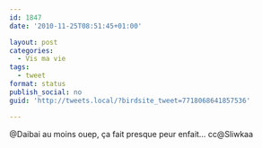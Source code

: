 ```yaml
---
id: 1847
date: '2010-11-25T08:51:45+01:00'

layout: post
categories:
  - Vis ma vie
tags:
  - tweet
format: status
publish_social: no
guid: 'http://tweets.local/?birdsite_tweet=7718068641857536'

---
```


@Daibai au moins ouep, ça fait presque peur enfait… cc@Sliwkaa